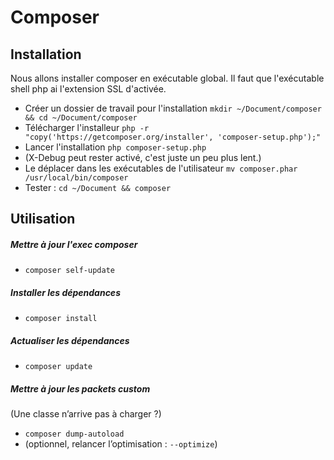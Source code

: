 # Composer

## Installation

Nous allons installer composer en exécutable global. Il faut que l'exécutable shell php ai l'extension SSL d'activée.

- Créer un dossier de travail pour l'installation `mkdir ~/Document/composer && cd ~/Document/composer`
- Télécharger l'installeur `php -r "copy('https://getcomposer.org/installer', 'composer-setup.php');"`
- Lancer l'installation `php composer-setup.php`
- (X-Debug peut rester activé, c'est juste un peu plus lent.)
- Le déplacer dans les exécutables de l'utilisateur `mv composer.phar /usr/local/bin/composer`
- Tester : `cd ~/Document && composer`


## Utilisation

##### Mettre à jour l'exec composer
- `composer self-update`

##### Installer les dépendances
- `composer install`

##### Actualiser les dépendances
- `composer update`

##### Mettre à jour les packets custom
(Une classe n’arrive pas à charger ?)
- `composer dump-autoload`
- (optionnel, relancer l’optimisation : `--optimize`)
